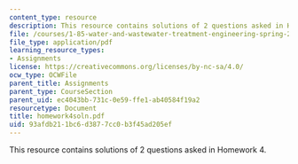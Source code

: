 ```yaml
---
content_type: resource
description: This resource contains solutions of 2 questions asked in Homework 4.
file: /courses/1-85-water-and-wastewater-treatment-engineering-spring-2006/93afdb211bc6d3877cc0b3f45ad205ef_homework4soln.pdf
file_type: application/pdf
learning_resource_types:
- Assignments
license: https://creativecommons.org/licenses/by-nc-sa/4.0/
ocw_type: OCWFile
parent_title: Assignments
parent_type: CourseSection
parent_uid: ec4043bb-731c-0e59-ffe1-ab40584f19a2
resourcetype: Document
title: homework4soln.pdf
uid: 93afdb21-1bc6-d387-7cc0-b3f45ad205ef
---
```

This resource contains solutions of 2 questions asked in Homework 4.